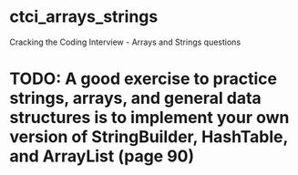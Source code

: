 # ctci_arrays_strings
Cracking the Coding Interview - Arrays and Strings questions

# TODO: A good exercise to practice strings, arrays, and general data structures is to implement your own version of StringBuilder, HashTable, and ArrayList (page 90)
